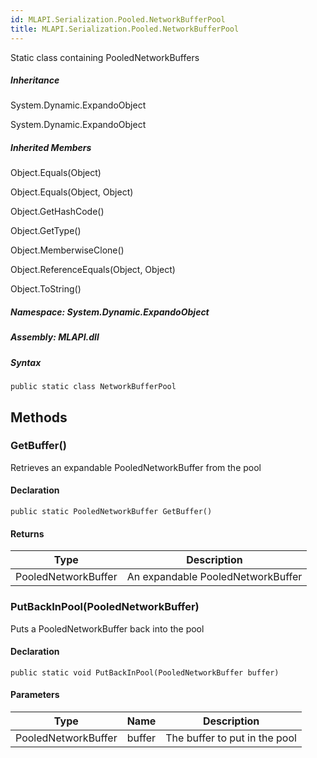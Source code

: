 ```yaml
---  
id: MLAPI.Serialization.Pooled.NetworkBufferPool  
title: MLAPI.Serialization.Pooled.NetworkBufferPool  
---
```


<div class="markdown level0 summary">

Static class containing PooledNetworkBuffers

</div>

<div class="markdown level0 conceptual">

</div>

<div class="inheritance">

##### Inheritance

<div class="level0">

System.Dynamic.ExpandoObject

</div>

<div class="level1">

System.Dynamic.ExpandoObject

</div>

</div>

<div class="inheritedMembers">

##### Inherited Members

<div>

Object.Equals(Object)

</div>

<div>

Object.Equals(Object, Object)

</div>

<div>

Object.GetHashCode()

</div>

<div>

Object.GetType()

</div>

<div>

Object.MemberwiseClone()

</div>

<div>

Object.ReferenceEquals(Object, Object)

</div>

<div>

Object.ToString()

</div>

</div>

##### **Namespace**: System.Dynamic.ExpandoObject

##### **Assembly**: MLAPI.dll

##### Syntax

    public static class NetworkBufferPool

## Methods 

### GetBuffer()

<div class="markdown level1 summary">

Retrieves an expandable PooledNetworkBuffer from the pool

</div>

<div class="markdown level1 conceptual">

</div>

#### Declaration

    public static PooledNetworkBuffer GetBuffer()

#### Returns

| Type                | Description                       |
|---------------------|-----------------------------------|
| PooledNetworkBuffer | An expandable PooledNetworkBuffer |

### PutBackInPool(PooledNetworkBuffer)

<div class="markdown level1 summary">

Puts a PooledNetworkBuffer back into the pool

</div>

<div class="markdown level1 conceptual">

</div>

#### Declaration

    public static void PutBackInPool(PooledNetworkBuffer buffer)

#### Parameters

| Type                | Name   | Description                   |
|---------------------|--------|-------------------------------|
| PooledNetworkBuffer | buffer | The buffer to put in the pool |
